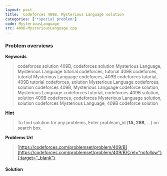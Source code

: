 ```yaml
---
layout: post
title:  Codeforces 409B. Mysterious Language solution
categories: ['*special problem']
code: MysteriousLanguage
src: 409B-MysteriousLanguage.cpp
---
```

### **Problem overviews**

**Keywords**
> codeforces solution 409B, codeforces solution Mysterious Language, Mysterious Language tutorial codeforces, tutorial 409B codeforces, tutorial Mysterious Language codeforces, 409B codeforces tutorial, 409B tutorial codeforces, solution Mysterious Language codeforces, solution codeforces 409B, Mysterious Language codeforce solution, Mysterious Language codeforces tutorial, codeforces 409B solution, solution 409B codeforces, codeforces Mysterious Language solution, solution codeforces Mysterious Language, 409B codeforce solution

**Hint**
> To find solution for any problems, Enter probleam_id (**1A, 28B**, ...) on search box. 

**Problems Url**
> [https://codeforces.com/problemset/problem/409/B](https://codeforces.com/problemset/problem/409/B){:rel="nofollow"}{:target="_blank"}

#### **Solution**



